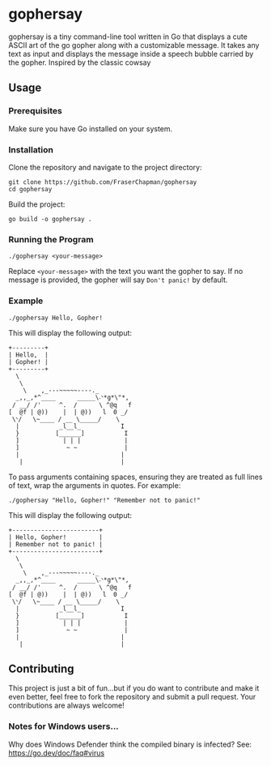 # gophersay

gophersay is a tiny command-line tool written in Go that displays a cute ASCII art of the go gopher along with a customizable message. It takes any text as input and displays the message inside a speech bubble carried by the gopher. Inspired by the classic cowsay

## Usage

### Prerequisites
Make sure you have Go installed on your system.

### Installation
Clone the repository and navigate to the project directory:

```
git clone https://github.com/FraserChapman/gophersay
cd gophersay
```

Build the project:

```
go build -o gophersay .
```

### Running the Program

```
./gophersay <your-message>
```

Replace `<your-message>` with the text you want the gopher to say. If no message is provided, the gopher will say `Don't panic!` by default.

### Example

```
./gophersay Hello, Gopher!
```

This will display the following output:

```
+---------+
| Hello,  |
| Gopher! |
+---------+
  \
   \
    \    ,_---~~~~~----._
  _,,_,*^____      _____\˴ᐠ*g*\"*,
 / __/ /'     ^.  /      \ ^@q   f
[  @f | @))    |  | @))   l  0 _/
 \ᐠ/   \~____ / __ \_____/    \
  |           _l__l_           I
  }          [______]           I
  ]            | | |            |
  ]             ~ ~             |
  |                            |
   |                           |
```

To pass arguments containing spaces, ensuring they are treated as full lines of text, wrap the arguments in quotes. For example:

```
./gophersay "Hello, Gopher!" "Remember not to panic!"
```

This will display the following output:

```
+------------------------+
| Hello, Gopher!         |
| Remember not to panic! |
+------------------------+
  \
   \
    \    ,_---~~~~~----._
  _,,_,*^____      _____\˴ᐠ*g*\"*,
 / __/ /'     ^.  /      \ ^@q   f
[  @f | @))    |  | @))   l  0 _/
 \ᐠ/   \~____ / __ \_____/    \
  |           _l__l_           I
  }          [______]           I
  ]            | | |            |
  ]             ~ ~             |
  |                            |
   |                           |
```

## Contributing

This project is just a bit of fun...but if you do want to contribute and make it even better, feel free to fork the repository and submit a pull request. Your contributions are always welcome!

### Notes for Windows users...

Why does Windows Defender think the compiled binary is infected? See: https://go.dev/doc/faq#virus
